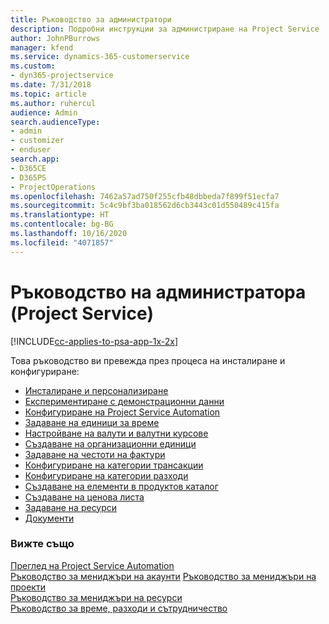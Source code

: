 ```yaml
---
title: Ръководство за администратори
description: Подробни инструкции за администриране на Project Service
author: JohnPBurrows
manager: kfend
ms.service: dynamics-365-customerservice
ms.custom:
- dyn365-projectservice
ms.date: 7/31/2018
ms.topic: article
ms.author: ruhercul
audience: Admin
search.audienceType:
- admin
- customizer
- enduser
search.app:
- D365CE
- D365PS
- ProjectOperations
ms.openlocfilehash: 7462a57ad750f255cfb48dbbeda7f899f51ecfa7
ms.sourcegitcommit: 5c4c9bf3ba018562d6cb3443c01d550489c415fa
ms.translationtype: HT
ms.contentlocale: bg-BG
ms.lasthandoff: 10/16/2020
ms.locfileid: "4071857"
---
```

# <a name="administrator-guide-project-service"></a>Ръководство на администратора (Project Service)

[!INCLUDE[cc-applies-to-psa-app-1x-2x](../includes/cc-applies-to-psa-app-1x-2x.md)]

Това ръководство ви превежда през процеса на инсталиране и конфигуриране:  
  
- [Инсталиране и персонализиране](install-customize.md)
- [Експериментиране с демонстрационни данни](use-demo-data.md)
- [Конфигуриране на Project Service Automation](configure.md)
- [Задаване на единици за време](set-up-time-units.md)
- [Настройване на валути и валутни курсове](set-up-currencies-exchange-rates.md)
- [Създаване на организационни единици](create-organizational-units.md)
- [Задаване на честоти на фактури](set-up-invoice-frequencies.md)
- [Конфигуриране на категории трансакции](configure-transaction-categories.md)
- [Конфигуриране на категории разходи](configure-expense-categories.md)
- [Създаване на елементи в продуктов каталог](create-product-catalog-items.md)
- [Създаване на ценова листа](create-price-list.md)
- [Задаване на ресурси](set-up-resources.md)
- [Документи](white-papers.md)
  
### <a name="see-also"></a>Вижте също  
 [Преглед на Project Service Automation](../psa/overview.md)    
 [Ръководство за мениджъри на акаунти](../psa/account-manager-guide.md) [Ръководство за мениджъри на проекти](../psa/project-manager-guide.md)   
 [Ръководство за мениджъри на ресурси](../psa/resource-manager-guide.md)   
 [Ръководство за време, разходи и сътрудничество](../psa/time-expense-collaboration-guide.md)
